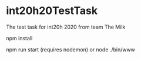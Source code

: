 # int20h20TestTask
The test task for int20h 2020 from team The Milk

npm install

npm run start (requires nodemon)
or
node ./bin/www